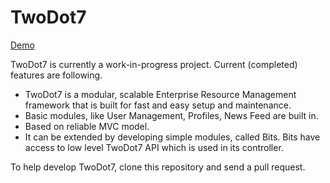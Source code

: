 TwoDot7
=======

[Demo](https://one.ducic.ac.in)

TwoDot7 is currently a work-in-progress project. Current (completed) features are following.

- TwoDot7 is a modular, scalable Enterprise Resource Management framework that is built for fast and easy setup and maintenance.
- Basic modules, like User Management, Profiles, News Feed are built in.
- Based on reliable MVC model.
- It can be extended by developing simple modules, called Bits. Bits have access to low level TwoDot7 API which is used in its controller.


To help develop TwoDot7, clone this repository and send a pull request. 
